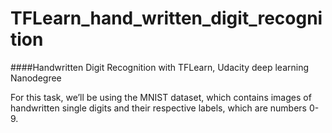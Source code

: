 # TFLearn_hand_written_digit_recognition
####Handwritten Digit Recognition with TFLearn, Udacity deep learning Nanodegree

For this task, we’ll be using the MNIST dataset, which contains images of handwritten single digits and their respective labels, which are numbers 0-9. 
